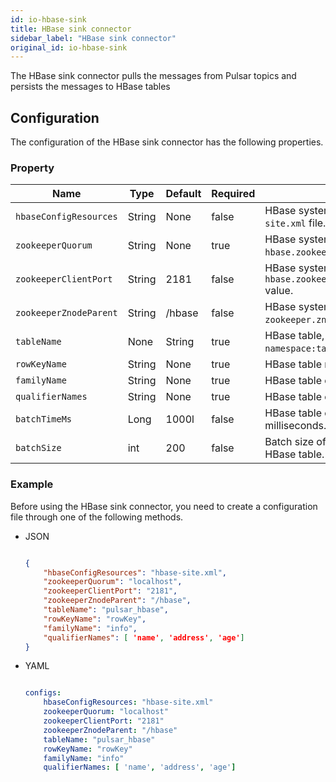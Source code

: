 ```yaml
---
id: io-hbase-sink
title: HBase sink connector
sidebar_label: "HBase sink connector"
original_id: io-hbase-sink
---
```


The HBase sink connector pulls the messages from Pulsar topics
and persists the messages to HBase tables

## Configuration

The configuration of the HBase sink connector has the following properties.

### Property

| Name | Type|Default | Required | Description |
|------|---------|----------|-------------|---
| `hbaseConfigResources` | String|None | false | HBase system configuration `hbase-site.xml` file. |
| `zookeeperQuorum` | String|None | true | HBase system configuration about `hbase.zookeeper.quorum` value. |
| `zookeeperClientPort` | String|2181 | false | HBase system configuration about `hbase.zookeeper.property.clientPort` value. |
| `zookeeperZnodeParent` | String|/hbase | false | HBase system configuration about `zookeeper.znode.parent` value. |
| `tableName` | None |String | true | HBase table, the value is `namespace:tableName`. |
| `rowKeyName` | String|None | true | HBase table rowkey name. |
| `familyName` | String|None | true | HBase table column family name. |
| `qualifierNames` |String| None | true | HBase table column qualifier names. |
| `batchTimeMs` | Long|1000l| false | HBase table operation timeout in milliseconds. |
| `batchSize` | int|200| false | Batch size of updates made to the HBase table. |

### Example

Before using the HBase sink connector, you need to create a configuration file through one of the following methods.

* JSON

  ```json

  {
      "hbaseConfigResources": "hbase-site.xml",
      "zookeeperQuorum": "localhost",
      "zookeeperClientPort": "2181",
      "zookeeperZnodeParent": "/hbase",
      "tableName": "pulsar_hbase",
      "rowKeyName": "rowKey",
      "familyName": "info",
      "qualifierNames": [ 'name', 'address', 'age']
  }

  ```

* YAML

  ```yaml

  configs:
      hbaseConfigResources: "hbase-site.xml"
      zookeeperQuorum: "localhost"
      zookeeperClientPort: "2181"
      zookeeperZnodeParent: "/hbase"
      tableName: "pulsar_hbase"
      rowKeyName: "rowKey"
      familyName: "info"
      qualifierNames: [ 'name', 'address', 'age']

  ```

